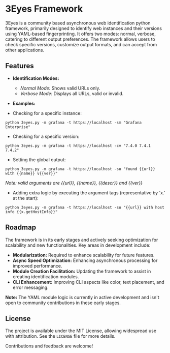 # 3Eyes Framework

3Eyes is a community based asynchronous web identification python framework, primarily designed to identify web instances and their versions using YAML-based fingerprinting. It offers two modes: normal, verbose, catering to different output preferences. The framework allows users to check specific versions, customize output formats, and can accept from other applications.

## Features

- **Identification Modes:**
  - *Normal Mode:* Shows valid URLs only.
  - *Verbose Mode:* Displays all URLs, valid or invalid.

- **Examples:**

- Checking for a specific instance: 
```
python 3eyes.py -m grafana -t https://localhost -sm "Grafana Enterprise" 
```

- Checking for a specific version: 
```
python 3eyes.py -m grafana -t https://localhost -cv "7.4.0 7.4.1 7.4.2" 
```

- Setting the global output: 
```
python 3eyes.py -m grafana -t https://localhost -so "found {{url}} with {{name}} v{{ver}}"
```
*Note: valid arguments are {{url}}, {{name}}, {{descr}} and {{ver}}*

- Adding extra logic by executing the argument tags (representative by 'x.' at the start): 
```
python 3eyes.py -m grafana -t https://localhost -so "{{url}} with host info {{x.getHostInfo}}"
```

## Roadmap

The framework is in its early stages and actively seeking optimization for scalability and new functionalities. Key areas in development include:

- **Modularization:** Required to enhance scalability for future features.
- **Async Speed Optimization:** Enhancing asynchronous processing for improved performance.
- **Module Creation Facilitation:** Updating the framework to assist in creating identification modules.
- **CLI Enhancement:** Improving CLI aspects like color, text placement, and error messaging.

**Note:** The YAML module logic is currently in active development and isn't open to community contributions in these early stages.

## License

The project is available under the MIT License, allowing widespread use with attribution. See the `LICENSE` file for more details.

Contributions and feedback are welcome!